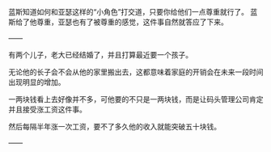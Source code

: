 蓝斯知道如何和亚瑟这样的“小角色”打交道，只要你给他们一点尊重就行了。
蓝斯给了他尊重，亚瑟也有了被尊重的感觉，这件事自然就答应了下来。

——

有两个儿子，老大已经结婚了，并且打算最近要一个孩子。

无论他的长子会不会从他的家里搬出去，这都意味着家庭的开销会在未来一段时间出现明显的增加。

一两块钱看上去好像并不多，可他要的不只是一两块钱，而是让码头管理公司肯定并且接受涨工资这件事。

然后每隔半年涨一次工资，要不了多久他的收入就能突破五十块钱。

——

